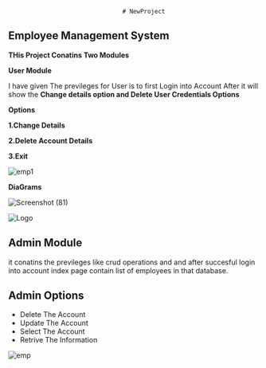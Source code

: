                                     # NewProject
  ## Employee Management System
  
  **THis Project Conatins Two Modules**
  
  **User Module**

  
I have given The previleges for User is to first Login into Account After it will show the **Change details option and Delete User Credentials Options**

**Options**

**1.Change Details**

**2.Delete Account Details**

**3.Exit**

![emp1](https://github.com/naveen9390839942/NewProject/assets/129715479/899f7b53-83b7-49f3-8d42-3a36aa8f916c)

**DiaGrams**


![Screenshot (81)](https://github.com/naveen9390839942/NewProject/assets/129715479/9ba91d10-1b7f-4614-a4d9-2918e635c3fe)



![Logo](https://dev-to-uploads.s3.amazonaws.com/uploads/articles/th5xamgrr6se0x5ro4g6.png)

## Admin Module

it conatins the previleges like crud operations and and after succesful login into account index page contain list of employees in that database.


## Admin Options
- Delete The Account
- Update The Account
- Select The Account
-  Retrive The Information



![emp](https://via.placeholder.com/468x300?text=App+Screenshot+Here)



